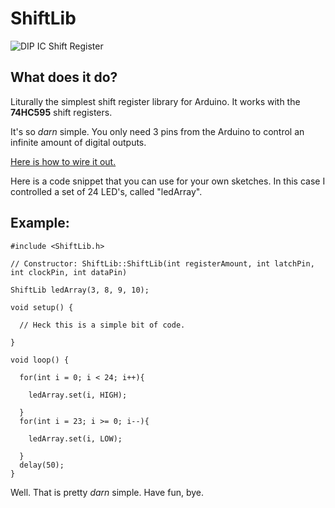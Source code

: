 # ShiftLib

![DIP IC Shift Register](https://cdn3.volusion.com/btfzd.umflq/v/vspfiles/photos/229-2.jpg?v-cache=1480968045)

## What does it do?

Liturally the simplest shift register library for Arduino. It works with the **74HC595** shift registers.

It's so *darn* simple. You only need 3 pins from the Arduino to control an infinite amount of digital outputs.

[Here is how to wire it out.](https://www.arduino.cc/en/Tutorial/Foundations/ShiftOut)

Here is a code snippet that you can use for your own sketches. In this case I controlled a set of 24 LED's, called "ledArray".

## Example:

```
#include <ShiftLib.h>

// Constructor: ShiftLib::ShiftLib(int registerAmount, int latchPin, int clockPin, int dataPin)

ShiftLib ledArray(3, 8, 9, 10);

void setup() {

  // Heck this is a simple bit of code.
  
}

void loop() {

  for(int i = 0; i < 24; i++){
  
    ledArray.set(i, HIGH);
    
  }
  for(int i = 23; i >= 0; i--){
  
    ledArray.set(i, LOW);
    
  }
  delay(50);
}
```


Well. That is pretty *darn* simple. Have fun, bye.
